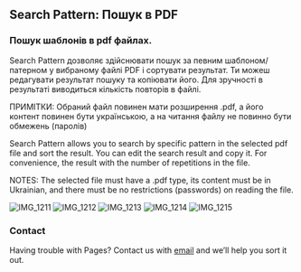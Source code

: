 ## Search Pattern: Пошук в PDF
### Пошук шаблонів в pdf файлах.

Search Pattern дозволяє здійснювати пошук за певним шаблоном/патерном у вибраному файлі PDF і сортувати результат.
Ти можеш редагувати результат пошуку та копіювати його. Для зручності в результаті виводиться кількість повторів в файлі.

ПРИМІТКИ:
Обраний файл повинен мати розширення .pdf, а його контент повинен бути українською, а на читання файлу не повинно бути обмежень (паролів)


Search Pattern allows you to search by specific pattern in the selected pdf file and sort the result.
You can edit the search result and copy it. For convenience, the result with the number of repetitions in the file.

NOTES:
The selected file must have a .pdf type, its content must be in Ukrainian, and there must be no restrictions (passwords) on reading the file.

![IMG_1211](https://user-images.githubusercontent.com/46757961/159738606-8e686f0e-2892-4ae2-aed5-a7a3495b69c5.PNG)
![IMG_1212](https://user-images.githubusercontent.com/46757961/159738750-eb34c121-abff-468c-a159-05f629f434d1.PNG)
![IMG_1213](https://user-images.githubusercontent.com/46757961/159738737-bff687a1-e81c-42f7-8538-9ea08741b4cb.PNG)
![IMG_1214](https://user-images.githubusercontent.com/46757961/159738725-bc75e5ce-7b76-4d65-baf3-91f34b42eaa7.PNG)
![IMG_1215](https://user-images.githubusercontent.com/46757961/159738696-57f1104d-ca31-4273-9ea1-9b34e9921d9f.PNG)

### Contact

Having trouble with Pages? Contact us with [email](o.luaskhuk3.14@gmail.com) and we’ll help you sort it out.






